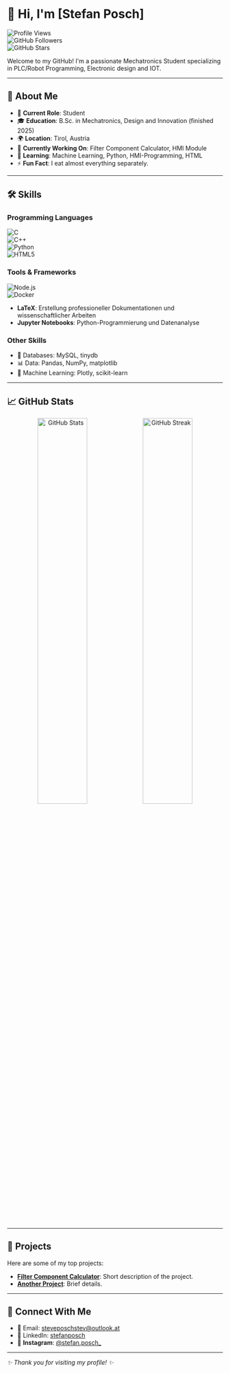 # 👋 Hi, I'm [Stefan Posch]  

![Profile Views](https://komarev.com/ghpvc/?username=stefaPo-cl&color=brightgreen)  
![GitHub Followers](https://img.shields.io/github/followers/stefaPo-cl?label=Follow%20Me&style=social)  
![GitHub Stars](https://img.shields.io/github/stars/stefaPo-cl?label=Profile%20Stars&style=social)  

Welcome to my GitHub! I'm a passionate Mechatronics Student specializing in PLC/Robot Programming, Electronic design and IOT.  

---

## 🌟 About Me  

- 💼 **Current Role**: Student  
- 🎓 **Education**: B.Sc. in Mechatronics, Design and Innovation (finished 2025)  
- 🌍 **Location**: Tirol, Austria  
- 🔭 **Currently Working On**: Filter Component Calculator, HMI Module  
- 🌱 **Learning**: Machine Learning, Python, HMI-Programming, HTML  
- ⚡ **Fun Fact**: I eat almost everything separately.  

---

## 🛠️ Skills  

### Programming Languages  
![C](https://img.shields.io/badge/C-00599C?logo=c&logoColor=white&style=flat-square)  
![C++](https://img.shields.io/badge/C++-00599C?logo=cplusplus&logoColor=white&style=flat-square)  
![Python](https://img.shields.io/badge/Python-3776AB?logo=python&logoColor=white&style=flat-square)  
![HTML5](https://img.shields.io/badge/HTML5-E34F26?logo=html5&logoColor=white&style=flat-square)  


### Tools & Frameworks    
![Node.js](https://img.shields.io/badge/Node.js-18.0-339933?logo=node.js&logoColor=white&style=flat-square)  
![Docker](https://img.shields.io/badge/Docker-20.10-2496ED?logo=docker&logoColor=white&style=flat-square)  

- **LaTeX**: Erstellung professioneller Dokumentationen und wissenschaftlicher Arbeiten  
- **Jupyter Notebooks**: Python-Programmierung und Datenanalyse  

### Other Skills  
- 💾 Databases: MySQL, tinydb    
- 📊 Data: Pandas, NumPy, matplotlib
- 🤖 Machine Learning: Plotly, scikit-learn

---

## 📈 GitHub Stats  

<p align="center">  
  <img src="https://github-readme-stats.vercel.app/api?username=stefaPo-cl&show_icons=true&theme=radical" alt="GitHub Stats" width="48%"/>  
  <img src="https://github-readme-streak-stats.herokuapp.com/?user=stefaPo-cl&theme=radical" alt="GitHub Streak" width="48%"/>  
</p>  

---

## 📂 Projects  

Here are some of my top projects:  

- [**Filter Component Calculator**](https://github.com/your-username/project-name): Short description of the project.  
- [**Another Project**](https://github.com/your-username/another-project): Brief details.  

---

## 🤝 Connect With Me  

- 📧 Email: [steveposchstev@outlook.at](mailto:steveposchstev@outlook.at)  
- 💼 LinkedIn: [stefanposch](https://linkedin.com/in/stefanposch)  
- 📸 **Instagram**: [@stefan.posch_](https://instagram.com/stefan.posch_)  

---

_✨ Thank you for visiting my profile! ✨_  
